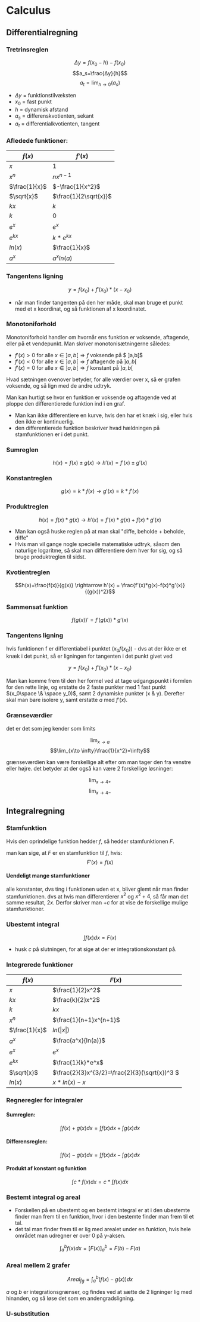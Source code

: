 # Calculus

## Differentialregning

### Tretrinsreglen
$$Δy=f(x_0-h)-f(x_0)$$
$$a_s=\frac{Δy}{h}$$
$$a_t=\lim_{h\to0}(a_s)$$

* $Δy$ = funktionstilvæksten
* $x_0$ = fast punkt
* $h$ = dynamisk afstand
* $a_s$ = differenskvotienten, sekant
* $a_t$ = differentialkvotienten, tangent

### Afledede funktioner: 


|$f(x)$|$f'(x)$|
|-|-|
|$x$|$1$|
|$x^n$|$nx^{n-1}$|
|$\frac{1}{x}$|$-\frac{1}{x^2}$|
|$\sqrt{x}$|$\frac{1}{2\sqrt{x}}$|
|$kx$|$k$|
|$k$|$0$|
|$e^x$|$e^x$
|$e^{kx}$|$k*e^{kx}$|
|$ln(x)$|$\frac{1}{x}$
|$a^x$|$a^xln(a)$

### Tangentens ligning

$$y=f(x_0)+f'(x_0)*(x-x_0)$$

* når man finder tangenten på den her måde, skal man bruge et punkt med et x koordinat, og så funktionen af x koordinatet.

### Monotoniforhold

Monotoniforhold handler om hvornår ens funktion er voksende, aftagende, eller på et vendepunkt. Man skriver monotonisætningerne således: 

* $f′(x)>0$ for alle $x∈]a,b[⇒f$ voksende på $ ]a,b[$
* $f′(x)<0$ for alle $x∈]a,b[⇒f$ aftagende på $]a,b[$
* $f′(x)=0$ for alle $x∈]a,b[⇒f$ konstant på $]a,b[$

Hvad sætningen ovenover betyder, for alle værdier over x, så er grafen voksende, og så lign med de andre udtryk. 

Man kan hurtigt se hvor en funktion er voksende og aftagende ved at ploppe den differentierede funktion ind i en graf.

* Man kan ikke differentiere en kurve, hvis den har et knæk i sig, eller hvis den ikke er kontinuerlig.
* den differentierede funktion beskriver hvad hældningen på stamfunktionen er i det punkt. 

### Sumreglen

$$h(x)=f(x) \pm g(x) \rightarrow h'(x)=f'(x) \pm g'(x)$$

### Konstantreglen

$$g(x)=k*f(x) \rightarrow g'(x)=k*f'(x)$$

### Produktreglen

$$h(x)=f(x)*g(x) \rightarrow h'(x)=f'(x)*g(x)+f(x)*g'(x)$$

* Man kan også huske reglen på at man skal "diffe, beholde + beholde, diffe"
* Hvis man vil gange nogle specielle matematiske udtryk, såsom den naturlige logaritme, så skal man differentiere dem hver for sig, og så bruge produktreglen til sidst. 

### Kvotientreglen

$$h(x)=\frac{f(x)}{g(x)} \rightarrow h'(x) = \frac{f'(x)*g(x)-f(x)*g'(x)}{(g(x))^2}$$

### Sammensat funktion

$$f(g(x))'=f'(g(x))*g'(x)$$

### Tangentens ligning

hvis funktionen f er differentiabel i punktet $(x_0f(x_0))$ - dvs at der ikke er et knæk i det punkt, så er ligningen for tangenten i det punkt givet ved

$$y = f(x_0)+f'(x_0)*(x-x_0)$$

Man kan komme frem til den her formel ved at tage udgangspunkt i formlen for den rette linje, og erstatte de 2 faste punkter med 1 fast punkt $(x_0\space \& \space y_0)$, samt 2 dynamiske punkter (x & y). Derefter skal man bare isolere y, samt erstatte $a$ med $f'(x)$.

### Grænseværdier

det er det som jeg kender som limits

$$\lim_{x\to a}$$
$$\lim_{x\to \infty}\frac{1}{x^2}=\infty$$

grænseværdien kan være forskellige alt efter om man tager den fra venstre eller højre. det betyder at der også kan være 2 forskellige løsninger: 

$$\lim_{x\to 4+}$$
$$\lim_{x\to 4-}$$


## Integralregning

### Stamfunktion
Hvis den oprindelige funktion hedder $f$, så hedder stamfunktionen $F$. 

man kan sige, at $F$ er en stamfunktion til $f$, hvis:
$$F'(x)=f(x)$$

#### Uendeligt mange stamfunktioner
alle konstanter, dvs ting i funktionen uden et x, bliver glemt når man finder stamfunktionen. dvs at hvis man differentierer $x^2$ og $x^2 +4$, så får man det samme resultat, $2x$. Derfor skriver man $+c$ for at vise de forskellige mulige stamfunktioner. 

### Ubestemt integral

$$\int{f(x)dx}=F(x)$$

* husk $c$ på slutningen, for at sige at der er integrationskonstant på. 

### Integrerede funktioner
|$f(x)$|$F(x)$|
|-|-|
|$x$|$\frac{1}{2}x^2$|
|$kx$|$\frac{k}{2}x^2$|
|$k$|$kx$|
|$x^n$|$\frac{1}{n+1}x^{n+1}$
|$\frac{1}{x}$|$ln(\|x\|)$
|$a^x$|$\frac{a^x}{ln(a)}$
|$e^x$|$e^x$
|$e^{kx}$|$\frac{1}{k}*e^x$
|$\sqrt{x}$|$\frac{2}{3}x^{3/2}=\frac{2}{3}(\sqrt{x})^3 $
|$ln(x)$|$x*ln(x)-x$

### Regneregler for integraler

#### Sumreglen:
$$\int{f(x)+g(x)dx}=\int{f(x)dx}+\int{g(x)dx}$$

#### Differensreglen:
$$\int{f(x)-g(x)dx}=\int{f(x)dx}-\int{g(x)dx}$$

#### Produkt af konstant og funktion
$$\int{c*f(x)dx}=c*\int{f(x)dx}$$

### Bestemt integral og areal
* Forskellen på en ubestemt og en bestemt integral er at i den ubestemte finder man frem til en funktion, hvor i den bestemte finder man frem til et tal.
* det tal man finder frem til er lig med arealet under en funktion, hvis hele området man udregner er over 0 på y-aksen.

$$\int_a^b{f(x)dx}=[F(x)]^b_a=F(b)-F(a)$$

### Areal mellem 2 grafer

$$Areal_{fg}=\int_a^b{(f(x)-g(x))dx}$$

$a$ og $b$ er integrationsgrænser, og findes ved at sætte de 2 ligninger lig med hinanden, og så løse det som en andengradsligning.

### U-substitution


